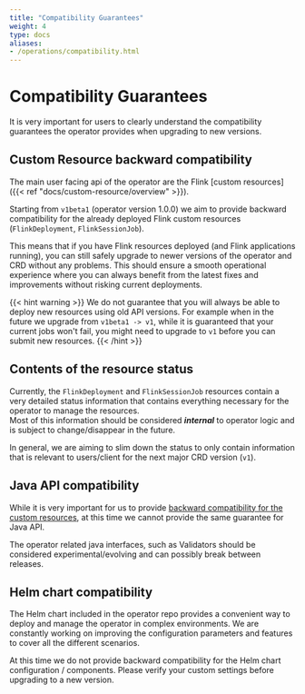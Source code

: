 ```yaml
---
title: "Compatibility Guarantees"
weight: 4
type: docs
aliases:
- /operations/compatibility.html
---
```

<!--
Licensed to the Apache Software Foundation (ASF) under one
or more contributor license agreements.  See the NOTICE file
distributed with this work for additional information
regarding copyright ownership.  The ASF licenses this file
to you under the Apache License, Version 2.0 (the
"License"); you may not use this file except in compliance
with the License.  You may obtain a copy of the License at

  http://www.apache.org/licenses/LICENSE-2.0

Unless required by applicable law or agreed to in writing,
software distributed under the License is distributed on an
"AS IS" BASIS, WITHOUT WARRANTIES OR CONDITIONS OF ANY
KIND, either express or implied.  See the License for the
specific language governing permissions and limitations
under the License.
-->

# Compatibility Guarantees

It is very important for users to clearly understand the compatibility guarantees the operator provides when upgrading to new versions.

## Custom Resource backward compatibility

The main user facing api of the operator are the Flink [custom resources]({{< ref "docs/custom-resource/overview" >}}).

Starting from `v1beta1` (operator version 1.0.0) we aim to provide backward compatibility for the already deployed Flink custom resources (`FlinkDeployment`, `FlinkSessionJob`).

This means that if you have Flink resources deployed (and Flink applications running), you can still safely upgrade to newer versions of the operator and CRD without any problems.
This should ensure a smooth operational experience where you can always benefit from the latest fixes and improvements without risking current deployments.

{{< hint warning >}}
We do not guarantee that you will always be able to deploy new resources using old API versions.
For example when in the future we upgrade from `v1beta1 -> v1`, while it is guaranteed that your current jobs won't fail, you might need to upgrade to `v1` before you can submit new resources.
{{< /hint >}}

## Contents of the resource status

Currently, the `FlinkDeployment` and `FlinkSessionJob` resources contain a very detailed status information that contains everything necessary for the operator to manage the resources.  
Most of this information should be considered ***internal*** to operator logic and is subject to change/disappear in the future.

In general, we are aiming to slim down the status to only contain information that is relevant to users/client for the next major CRD version (`v1`).

## Java API compatibility

While it is very important for us to provide [backward compatibility for the custom resources](#custom-resource-backward-compatibility), at this time we cannot provide the same guarantee for Java API.

The operator related java interfaces, such as Validators should be considered experimental/evolving and can possibly break between releases.

## Helm chart compatibility

The Helm chart included in the operator repo provides a convenient way to deploy and manage the operator in complex environments.
We are constantly working on improving the configuration parameters and features to cover all the different scenarios.

At this time we do not provide backward compatibility for the Helm chart configuration / components. Please verify your custom settings before upgrading to a new version.
